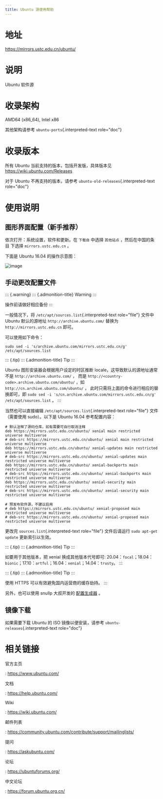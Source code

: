 ```yaml
---
title: Ubuntu 源使用帮助
---
```


地址
====

<https://mirrors.ustc.edu.cn/ubuntu/>

说明
====

Ubuntu 软件源

收录架构
========

AMD64 (x86\_64), Intel x86

其他架构请参考 `ubuntu-ports`{.interpreted-text role="doc"}

收录版本
========

所有 Ubuntu 当前支持的版本，包括开发版，具体版本见
<https://wiki.ubuntu.com/Releases>

对于 Ubuntu 不再支持的版本，请参考
`ubuntu-old-releases`{.interpreted-text role="doc"}

使用说明
========

图形界面配置（新手推荐）
------------------------

依次打开：系统设置，软件和更新。在 `下载自` 中选择 `其他站点`
，然后在中国的条目 下选择 `mirrors.ustc.edu.cn` 。

下面是 Ubuntu 16.04 的操作示意图：

![image](images/ubuntu-setting.png)

手动更改配置文件
----------------

::: {.warning}
::: {.admonition-title}
Warning
:::

操作前请做好相应备份
:::

一般情况下，将 `/etc/apt/sources.list`{.interpreted-text role="file"}
文件中 Ubuntu 默认的源地址 `http://archive.ubuntu.com/` 替换为
`http://mirrors.ustc.edu.cn` 即可。

可以使用如下命令：

    sudo sed -i 's/archive.ubuntu.com/mirrors.ustc.edu.cn/g' /etc/apt/sources.list

::: {.tip}
::: {.admonition-title}
Tip
:::

Ubuntu 图形安装器会根据用户设定的时区推断
locale，这导致默认的源地址通常不是 `http://archive.ubuntu.com/` ， 而是
`http://<country-code>.archive.ubuntu.com/ubuntu/` ，如
`http://cn.archive.ubuntu.com/ubuntu/` ，
此时只需将上面的命令进行相应的替换即可，即
`sudo sed -i 's/cn.archive.ubuntu.com/mirrors.ustc.edu.cn/g' /etc/apt/sources.list`
。
:::

当然也可以直接编辑 `/etc/apt/sources.list`{.interpreted-text
role="file"} 文件（需要使用 sudo）。以下是 Ubuntu 16.04 参考配置内容：

    # 默认注释了源码仓库，如有需要可自行取消注释
    deb https://mirrors.ustc.edu.cn/ubuntu/ xenial main restricted universe multiverse
    # deb-src https://mirrors.ustc.edu.cn/ubuntu/ xenial main restricted universe multiverse
    deb https://mirrors.ustc.edu.cn/ubuntu/ xenial-updates main restricted universe multiverse
    # deb-src https://mirrors.ustc.edu.cn/ubuntu/ xenial-updates main restricted universe multiverse
    deb https://mirrors.ustc.edu.cn/ubuntu/ xenial-backports main restricted universe multiverse
    # deb-src https://mirrors.ustc.edu.cn/ubuntu/ xenial-backports main restricted universe multiverse
    deb https://mirrors.ustc.edu.cn/ubuntu/ xenial-security main restricted universe multiverse
    # deb-src https://mirrors.ustc.edu.cn/ubuntu/ xenial-security main restricted universe multiverse

    # 预发布软件源，不建议启用
    # deb https://mirrors.ustc.edu.cn/ubuntu/ xenial-proposed main restricted universe multiverse
    # deb-src https://mirrors.ustc.edu.cn/ubuntu/ xenial-proposed main restricted universe multiverse

更改完 `sources.list`{.interpreted-text role="file"} 文件后请运行
`sudo apt-get update` 更新索引以生效。

::: {.tip}
::: {.admonition-title}
Tip
:::

如要用于其他版本，把 xenial 换成其他版本代号即可:
20.04：`focal`；18.04：`bionic`；17.10：`artful`；16.04：`xenial`；14.04：`trusty`。
:::

::: {.tip}
::: {.admonition-title}
Tip
:::

使用 HTTPS 可以有效避免国内运营商的缓存劫持。
:::

另外，也可以使用 snullp 大叔开发的
[配置生成器](https://mirrors.ustc.edu.cn/repogen) 。

镜像下载
--------

如果需要下载 Ubuntu 的 ISO 镜像以便安装，请参考
`ubuntu-releases`{.interpreted-text role="doc"}

相关链接
========

官方主页

:   <https://www.ubuntu.com/>

文档

:   <https://help.ubuntu.com/>

Wiki

:   <https://wiki.ubuntu.com/>

邮件列表

:   <https://community.ubuntu.com/contribute/support/mailinglists/>

提问

:   <https://askubuntu.com/>

论坛

:   <https://ubuntuforums.org/>

中文论坛

:   <https://forum.ubuntu.org.cn/>
